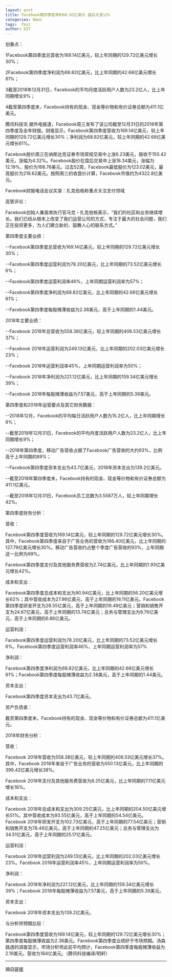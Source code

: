 ```yaml
---
layout: post
title: Facebook第四季度净利68.82亿美元 盘后大涨12%
categories: News
tags:  Test
author: GZY
---
```


划重点：

1Facebook第四季度总营收为169.14亿美元，较上年同期的129.72亿美元增长30%；

2Facebook第四季度净利润为68.82亿美元，比上年同期的42.68亿美元增长61%；

3截至2018年12月31日，Facebook的平均月度活跃用户人数为23.2亿人，比上年同期增长9%；

4截至第四季度末，Facebook持有的现金、现金等价物和有价证券总额为411.1亿美元。

腾讯科技讯 据外电报道，Facebook周三发布了该公司截至12月31日的2018年第四季度及全年财报。财报显示，Facebook第四季度营收为169.14亿美元，较上年同期的129.72亿美元增长30%；净利润为68.82亿美元，较上年同期的42.68亿美元增长61%。

Facebook股价周三在纳斯达克证券市场常规交易中上涨6.23美元，报收于150.42美元，涨幅为4.32%。Facebook股价在盘后交易中上涨18.34美元，涨幅为12.19%，股价为168.76美元。过去52周，Facebook最低股价为123.02美元，最高股价为218.62美元。按照周三的收盘价计算，Facebook市值约为4322.8亿美元。

Facebook财报电话会议实录：扎克伯格称重点关注支付领域

高管评论：

Facebook创始人兼首席执行官马克・扎克伯格表示，“我们的社区和业务继续增长。我们已经从根本上改变了我们运营公司的方式，专注于最大的社会问题，我们正在投资更多，为人们建立新的、鼓舞人心的联系方式。”

第四季度主要业绩：

--Facebook第四季度总营收为169.14亿美元，较上年同期的129.72亿美元增长30%；

--Facebook第四季度运营利润为78.20亿美元，比上年同期的73.52亿美元增长6%；

--Facebook第四季度运营利润率46%，上年同期运营利润率为57%；

--Facebook第四季度净利润为68.82亿美元，比上年同期的42.68亿美元增长61%；

--Facebook第四季度每股摊薄收益为2.38美元，高于上年同期的1.44美元。

2018年主要业绩：

--Facebook 2018年总营收为558.38亿美元，较上年同期的406.53亿美元增长37%；

--Facebook 2018年运营利润为249.13亿美元，比上年同期的202.03亿美元增长23%；

--Facebook 2018年运营利润率45%，上年同期运营利润率为50%；

--Facebook 2018年净利润为221.12亿美元，比上年同期的159.34亿美元增长39%；

--Facebook 2018年每股摊薄收益为7.57美元，高于上年同期的5.39美元。

第四季度和2018年运营要点及其它财务数据：

--2018年12月，Facebook的平均每日活跃用户人数为15.2亿人，比上年同期增长9%；

--截至2018年12月31日，Facebook的平均月度活跃用户人数为23.2亿人，比上年同期增长9%；

--2018年第四季度，移动广告营收占据了Facebook广告营收的大约93%，比例高于上年同期的89%；

--Facebook第四季度资本支出为43.7亿美元，2018年资本支出为139.2亿美元。

--截至2018年第四季度末，Facebook持有的现金、现金等价物和有价证券总额为411.1亿美元。

--截至2018年12月31日，Facebook员工总数为3.5587万人，较上年同期增长42%。

第四季度财务分析：

营收：

Facebook第四季度营收为169.14亿美元，较上年同期的129.72亿美元增长30%。其中，Facebook第四季度来自于广告业务的营收为166.40亿美元，比上年同期的127.79亿美元增长30%。移动广告营收约占整个季度广告营收的93%，上年同期这一比例为89%。

Facebook第四季度支付及其他服务费营收为2.74亿美元，比上年同期的1.93亿美元增长42%。

成本和支出：

Facebook第四季度总成本和支出为90.94亿美元，比上年同期的56.20亿美元增长62%；其中营收成本为27.96亿美元，高于上年同期的16.11亿美元。Facebook第四季度研发开支为28.55亿美元，高于上年同期的19.49亿美元；营销和销售开支为24.67亿美元，高于上年同期的13.74亿美元；总务与管理支出为9.76亿美元，高于上年同期的6.86亿美元。

运营利润：

Facebook第四季度运营利润为78.20亿美元，比上年同期的73.52亿美元增长6%。Facebook第四季度运营利润率46%，上年同期运营利润率为57%

净利润：

Facebook第四季度净利润为68.82亿美元，比上年同期的42.68亿美元增长61%；Facebook第四季度每股摊薄收益为2.38美元，高于上年同期的1.44美元。

资本支出：

Facebook第四季度资本支出为43.7亿美元。

资产负债表：

截至第四季度末，Facebook持有的现金、现金等价物和有价证券总额为411.1亿美元。

2018年财务分析：

营收：

Facebook 2018年营收为558.38亿美元，较上年同期的406.53亿美元增长37%。其中，Facebook 2018年来自于广告业务的营收为550.13亿美元，比上年同期的399.42亿美元增长38%。

Facebook 2018年支付及其他服务费营收为8.25亿美元，比上年同期的7.11亿美元增长16%。

成本和支出：

Facebook 2018年总成本和支出为309.25亿美元，比上年同期的204.50亿美元增长51%。其中营收成本为93.55亿美元，高于上年同期的54.54亿美元。Facebook 2018年研发开支为102.73亿美元，高于上年同期的77.54亿美元；营销和销售开支为78.46亿美元，高于上年同期的47.25亿美元；总务与管理支出为34.51亿美元，高于上年同期的25.17亿美元。

运营利润：

Facebook 2018年运营利润为249.13亿美元，比上年同期的202.03亿美元增长23%。Facebook 2018年运营利润率45%，上年同期运营利润率为50%。

净利润：

Facebook 2018年净利润为221.12亿美元，比上年同期的159.34亿美元增长39%；Facebook 2018年每股摊薄收益为7.57美元，高于上年同期的5.39美元。

资本支出：

Facebook 2018年资本支出为139.2亿美元。

与分析师预期比较：

Facebook第四季度营收为169.14亿美元，较上年同期的129.72亿美元增长30%；第四季度每股摊薄收益为2.38美元。Facebook第四季度业绩好于市场预期。汤森路透的调查显示，市场分析师此前平均预计，Facebook第四季度每股摊薄收益为2.19美元，营收为164亿美元。（腾讯科技编译/明轩）

*****

摘自[链接](http://new.qq.com/cmsn/20190131/20190131000205.html)